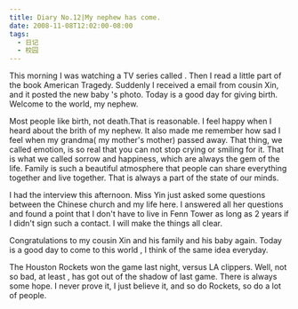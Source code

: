 ```yaml
---
title: Diary No.12|My nephew has come.
date: 2008-11-08T12:02:00-08:00
tags:
  - 日记
  - 校园
---
```


This morning I was watching a TV series called . Then I read a little part of the book American Tragedy. Suddenly I received a email from cousin Xin, and it posted the new baby 's photo. Today is a good day for giving birth. Welcome to the world, my nephew.

<!--more-->

Most people like birth, not death.That is reasonable. I feel happy when I heard about the brith of my nephew. It also made me remember how sad I feel when my grandma( my mother's mother) passed away. That thing, we called emotion, is so real that you can not stop crying or smiling for it. That is what we called sorrow and happiness, which are always the gem of the life. Family is such a beautiful atmosphere that people can share everything together and live together. That is always a part of the state of our minds.

I had the interview this afternoon. Miss Yin just asked some questions between the Chinese church and my life here. I answered all her questions and found a point that I don't have to live in Fenn Tower as long as 2 years if I didn't sign such a contact. I will make the things all clear.

Congratulations to my cousin Xin and his family and his baby again. Today is a good day to come to this world , I think of the same idea everyday.

The Houston Rockets won the game last night, versus LA clippers. Well, not so bad, at least , has got out of the shadow of last game. There is always some hope. I never prove it, I just believe it, and so do Rockets, so do a lot of people.
